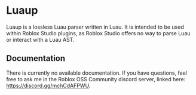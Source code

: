 # Luaup

Luaup is a lossless Luau parser written in Luau. It is intended to be used within Roblox Studio plugins, as Roblox Studio offers no way to parse Luau or interact with a Luau AST.

## Documentation

There is currently no available documentation. If you have questions, feel free to ask me in the Roblox OSS Community discord server, linked here: https://discord.gg/mchCdAFPWU.
